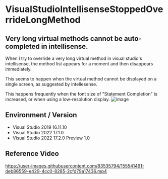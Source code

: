 # VisualStudioIntellisenseStoppedOverrideLongMethod

## Very long virtual methods cannot be auto-completed in intellisense.

When I try to override a very long virtual method in visual studio's intellisense, the method list appears for a moment and then disappears immediately.

This seems to happen when the virtual method cannot be displayed on a single screen, as suggested by intellesense.

This happens frequently when the font size of "Statement Completion" is increased, or when using a low-resolution display.
![image](https://user-images.githubusercontent.com/83535794/155533799-563414d3-ad97-46e4-a36f-843e3758d281.png)


## Environment / Version

* Visual Studio 2019 16.11.10
* Visual Studio 2022 17.1.0
* Visual Studio 2022 17.2.0 Preview 1.0

## Reference Video

https://user-images.githubusercontent.com/83535794/155541491-deb86559-e429-4cc0-8285-2cfd79a17436.mp4

